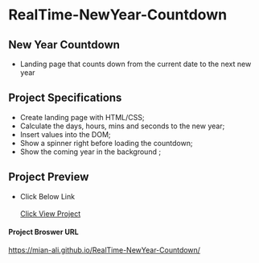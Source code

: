 # RealTime-NewYear-Countdown

## New Year Countdown

- Landing page that counts down from the current date to the next new year

## Project Specifications

- Create landing page with HTML/CSS;<br>
- Calculate the days, hours, mins and seconds to the new year;<br>
- Insert values into the DOM;<br>
- Show a spinner right before loading the countdown;<br>
- Show the coming year in the background ;<br>

## Project Preview 

- Click Below Link <br><br>
[Click View Project](https://mian-ali.github.io/RealTime-NewYear-Countdown/) <br>

#### Project Broswer URL<br>
https://mian-ali.github.io/RealTime-NewYear-Countdown/

